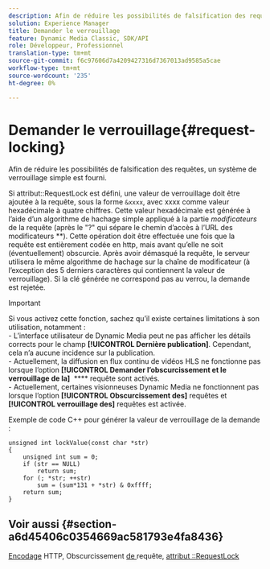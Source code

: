 ```yaml
---
description: Afin de réduire les possibilités de falsification des requêtes, un système de verrouillage simple est fourni.
solution: Experience Manager
title: Demander le verrouillage
feature: Dynamic Media Classic, SDK/API
role: Développeur, Professionnel
translation-type: tm+mt
source-git-commit: f6c97606d7a4209427316d7367013ad9585a5cae
workflow-type: tm+mt
source-wordcount: '235'
ht-degree: 0%

---
```



# Demander le verrouillage{#request-locking}

Afin de réduire les possibilités de falsification des requêtes, un système de verrouillage simple est fourni.

Si attribut::RequestLock est défini, une valeur de verrouillage doit être ajoutée à la requête, sous la forme `&xxxx`, avec xxxx comme valeur hexadécimale à quatre chiffres. Cette valeur hexadécimale est générée à l’aide d’un algorithme de hachage simple appliqué à la partie *modificateurs* de la requête (après le &quot;?&quot; qui sépare le chemin d’accès à l’URL des modificateurs **). Cette opération doit être effectuée une fois que la requête est entièrement codée en http, mais avant qu’elle ne soit (éventuellement) obscurcie. Après avoir démasqué la requête, le serveur utilisera le même algorithme de hachage sur la chaîne de modificateur (à l’exception des 5 derniers caractères qui contiennent la valeur de verrouillage). Si la clé générée ne correspond pas au verrou, la demande est rejetée.

>[!IMPORTANT]
>
>Si vous activez cette fonction, sachez qu’il existe certaines limitations à son utilisation, notamment :<br>- L’interface utilisateur de Dynamic Media peut ne pas afficher les détails corrects pour le champ **[!UICONTROL Dernière publication]**. Cependant, cela n’a aucune incidence sur la publication.<br>- Actuellement, la diffusion en flux continu de vidéos HLS ne fonctionne pas lorsque l’option **[!UICONTROL Demander l’obscurcissement et le verrouillage de la]**   **** requête sont activés.<br>- Actuellement, certaines visionneuses Dynamic Media ne fonctionnent pas lorsque l’option  **[!UICONTROL Obscurcissement des]** requêtes et  **[!UICONTROL verrouillage des]** requêtes est activée.

Exemple de code C++ pour générer la valeur de verrouillage de la demande :

```
unsigned int lockValue(const char *str) 
{ 
    unsigned int sum = 0; 
    if (str == NULL) 
        return sum; 
    for (; *str; ++str) 
        sum = (sum*131 + *str) & 0xffff; 
    return sum; 
} 
```

## Voir aussi {#section-a6d45406c0354669ac581793e4fa8436}

[Encodage](../../../../../is-api/http-ref/image-serving-api-ref/c-http-protocol-reference/c-syntax-and-features/r-http-encoding.md#reference-bb34dd13f316462695448acfa8f92df7) HTTP, Obscurcissement [ de ](../../../../../is-api/http-ref/image-serving-api-ref/c-http-protocol-reference/c-syntax-and-features/r-request-obfuscation.md#reference-895f65d6796c43bb9bad21a676ed714d)requête,  [attribut ::RequestLock](../../../../../is-api/image-catalog/image-serving-api-ref/c-image-catalog-reference/c-attributes-reference/r-requestlock.md#reference-8bbe2f581be847d3b9fa123e8e5e94b0)
